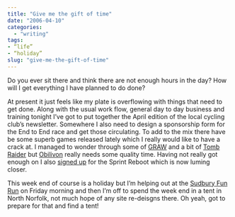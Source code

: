 ```yaml
---
title: "Give me the gift of time"
date: "2006-04-10"
categories:
  - "writing"
tags:
- “life”
- “holiday”
slug: "give-me-the-gift-of-time"
---
```


Do you ever sit there and think there are not enough hours in the day? How will I get everything I have planned to do done?

At present it just feels like my plate is overflowing with things that need to get done. Along with the usual work flow, general day to day business and training tonight I’ve got to put together the April edition of the local cycling club’s newsletter. Somewhere I also need to design a sponsorship form for the End to End race and get those circulating. To add to the mix there have be some superb games released lately which I really would like to have a crack at. I managed to wonder through some of [GRAW][1] and a bit of [Tomb Raider][2] but [Obilivon][3] really needs some quality time.
Having not really got enough on I also [signed up][4] for the Sprint Reboot which is now luming closer.

This week end of course is a holiday but I’m helping out at the [Sudbury Fun Run][5] on Friday morning and then I’m off to spend the week end in a tent in North Norfolk, not much hope of any site re-deisgns there. Oh yeah, got to prepare for that and find a tent!

[1]:	https://adamchamberlin.info/2006/03/graw/
[2]:	https://adamchamberlin.info/2006/04/ahh-miss-croft/
[3]:	https://adamchamberlin.info/2006/04/oblivion/
[4]:	https://adamchamberlin.info/2006/04/time-to-reboot/
[5]:	https://www.sudburyfunrun.co.uk